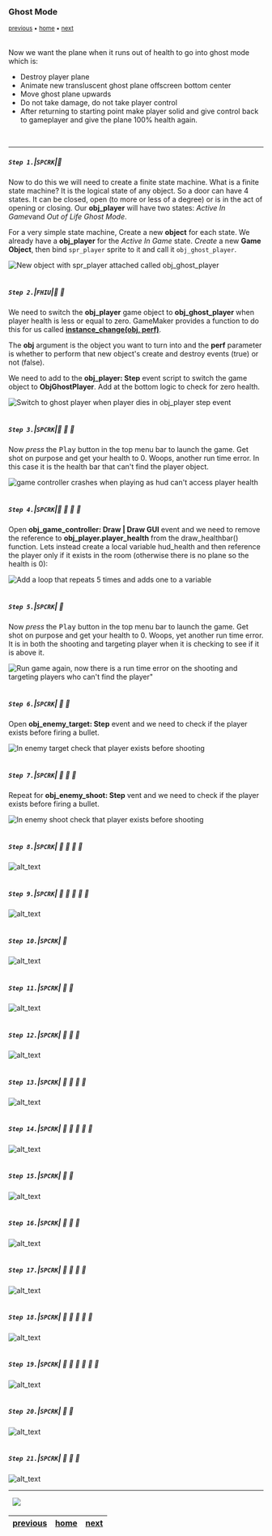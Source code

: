 <img src="https://via.placeholder.com/1000x4/45D7CA/45D7CA" alt="drawing" height="4px"/>

### Ghost Mode

<sub>[previous](../player-damage/README.md#user-content-player-taking-damage) • [home](../README.md#user-content-gms2-top-down-shooter) • [next](../audio/README.md#user-content-audio)</sub>

<img src="https://via.placeholder.com/1000x4/45D7CA/45D7CA" alt="drawing" height="4px"/>

Now we want the plane when it runs out of health to go into ghost mode which is:

* Destroy player plane
* Animate new transluscent ghost plane offscreen bottom center
* Move ghost plane upwards
* Do not take damage, do not take player control
* After returning to starting point make player solid and give control back to gameplayer and give the plane 100% health again.

<br>

---


##### `Step 1.`\|`SPCRK`|:small_blue_diamond:

Now to do this we will need to create a finite state machine. What is a finite state machine? It is the logical state of any object. So a door can have 4 states. It can be closed, open (to more or less of a degree) or is in the act of opening or closing. Our **obj_player** will have two states: *Active In Game*vand *Out of Life Ghost Mode*.

	
For a very simple state machine, Create a new **object** for each state. We already have a **obj_player** for the *Active In Game* state. *Create* a new **Game Object**, then bind `spr_player` sprite to it and call it `obj_ghost_player`.

![New object with spr_player attached called obj_ghost_player](images/ObjGhostPlayer.png)

<img src="https://via.placeholder.com/500x2/45D7CA/45D7CA" alt="drawing" height="2px" alt = ""/>

##### `Step 2.`\|`FHIU`|:small_blue_diamond: :small_blue_diamond: 

We need to switch the **obj_player** game object to **obj_ghost_player** when player health is less or equal to zero. GameMaker provides a function to do this for us called **[instance_change(obj, perf)](https://manual.yoyogames.com/GameMaker_Language/GML_Reference/Asset_Management/Instances/instance_change.htm)**.
	 
The **obj** argument is the object you want to turn into and the **perf** parameter is whether to perform that new object's create and destroy events (true) or not (false).
	
We need to add to the **obj_player: Step** event script to switch the game object to **ObjGhostPlayer**. Add at the bottom logic to check for zero health.

![Switch to ghost player when player dies in obj_player step event](images/GhostModeFromPlayerWithoutHealth.png)

<img src="https://via.placeholder.com/500x2/45D7CA/45D7CA" alt="drawing" height="2px" alt = ""/>

##### `Step 3.`\|`SPCRK`|:small_blue_diamond: :small_blue_diamond: :small_blue_diamond:

Now *press* the <kbd>Play</kbd> button in the top menu bar to launch the game. Get shot on purpose and get your health to 0.  Woops, another run time error.  In this case it is the health bar that can't find the player object.

![game controller crashes when playing as hud can't access player health](images/ErrorSwitchingToGhost.png)

<img src="https://via.placeholder.com/500x2/45D7CA/45D7CA" alt="drawing" height="2px" alt = ""/>

##### `Step 4.`\|`SPCRK`|:small_blue_diamond: :small_blue_diamond: :small_blue_diamond: :small_blue_diamond:

Open **obj_game_controller: Draw | Draw GUI** event and we need to remove the reference to **obj_player.player_health** from the draw_healthbar() function.  Lets instead create a local variable hud_health and then reference the player only if it exists in the room (otherwise there is no plane so the health is 0):

![Add a loop that repeats 5 times and adds one to a variable](images/CheckPlayerExistsDrawGui.png)

<img src="https://via.placeholder.com/500x2/45D7CA/45D7CA" alt="drawing" height="2px" alt = ""/>

##### `Step 5.`\|`SPCRK`| :small_orange_diamond:

Now *press* the <kbd>Play</kbd> button in the top menu bar to launch the game. Get shot on purpose and get your health to 0.  Woops, yet another run time error.  It is in both the shooting and targeting player when it is checking to see if it is above it.

![Run game again, now there is a run time error on the shooting and targeting players who can't find the player"](images/SecondRunTimeErrorInShootingTargetEnemy.png)

<img src="https://via.placeholder.com/500x2/45D7CA/45D7CA" alt="drawing" height="2px" alt = ""/>

##### `Step 6.`\|`SPCRK`| :small_orange_diamond: :small_blue_diamond:

Open **obj_enemy_target: Step** event and we need to check if the player exists before firing a bullet.

![In enemy target check that player exists before shooting](images/CheckIfPlayerExistsBeforeShootingAtItTarget.png)

<img src="https://via.placeholder.com/500x2/45D7CA/45D7CA" alt="drawing" height="2px" alt = ""/>

##### `Step 7.`\|`SPCRK`| :small_orange_diamond: :small_blue_diamond: :small_blue_diamond:

Repeat for **obj_enemy_shoot: Step**  vent and we need to check if the player exists before firing a bullet.

![In enemy shoot check that player exists before shooting](images/CheckIfPlayerExistsBeforeShootingAtItShoot.png)

<img src="https://via.placeholder.com/500x2/45D7CA/45D7CA" alt="drawing" height="2px" alt = ""/>

##### `Step 8.`\|`SPCRK`| :small_orange_diamond: :small_blue_diamond: :small_blue_diamond: :small_blue_diamond:

![alt_text](images/.png)

<img src="https://via.placeholder.com/500x2/45D7CA/45D7CA" alt="drawing" height="2px" alt = ""/>

##### `Step 9.`\|`SPCRK`| :small_orange_diamond: :small_blue_diamond: :small_blue_diamond: :small_blue_diamond: :small_blue_diamond:

![alt_text](images/.png)

<img src="https://via.placeholder.com/500x2/45D7CA/45D7CA" alt="drawing" height="2px" alt = ""/>

##### `Step 10.`\|`SPCRK`| :large_blue_diamond:

![alt_text](images/.png)

<img src="https://via.placeholder.com/500x2/45D7CA/45D7CA" alt="drawing" height="2px" alt = ""/>

##### `Step 11.`\|`SPCRK`| :large_blue_diamond: :small_blue_diamond: 

![alt_text](images/.png)

<img src="https://via.placeholder.com/500x2/45D7CA/45D7CA" alt="drawing" height="2px" alt = ""/>


##### `Step 12.`\|`SPCRK`| :large_blue_diamond: :small_blue_diamond: :small_blue_diamond: 

![alt_text](images/.png)

<img src="https://via.placeholder.com/500x2/45D7CA/45D7CA" alt="drawing" height="2px" alt = ""/>

##### `Step 13.`\|`SPCRK`| :large_blue_diamond: :small_blue_diamond: :small_blue_diamond:  :small_blue_diamond: 

![alt_text](images/.png)

<img src="https://via.placeholder.com/500x2/45D7CA/45D7CA" alt="drawing" height="2px" alt = ""/>

##### `Step 14.`\|`SPCRK`| :large_blue_diamond: :small_blue_diamond: :small_blue_diamond: :small_blue_diamond:  :small_blue_diamond: 

![alt_text](images/.png)

<img src="https://via.placeholder.com/500x2/45D7CA/45D7CA" alt="drawing" height="2px" alt = ""/>

##### `Step 15.`\|`SPCRK`| :large_blue_diamond: :small_orange_diamond: 

![alt_text](images/.png)

<img src="https://via.placeholder.com/500x2/45D7CA/45D7CA" alt="drawing" height="2px" alt = ""/>

##### `Step 16.`\|`SPCRK`| :large_blue_diamond: :small_orange_diamond:   :small_blue_diamond: 

![alt_text](images/.png)

<img src="https://via.placeholder.com/500x2/45D7CA/45D7CA" alt="drawing" height="2px" alt = ""/>

##### `Step 17.`\|`SPCRK`| :large_blue_diamond: :small_orange_diamond: :small_blue_diamond: :small_blue_diamond:

![alt_text](images/.png)

<img src="https://via.placeholder.com/500x2/45D7CA/45D7CA" alt="drawing" height="2px" alt = ""/>

##### `Step 18.`\|`SPCRK`| :large_blue_diamond: :small_orange_diamond: :small_blue_diamond: :small_blue_diamond: :small_blue_diamond:

![alt_text](images/.png)

<img src="https://via.placeholder.com/500x2/45D7CA/45D7CA" alt="drawing" height="2px" alt = ""/>

##### `Step 19.`\|`SPCRK`| :large_blue_diamond: :small_orange_diamond: :small_blue_diamond: :small_blue_diamond: :small_blue_diamond: :small_blue_diamond:

![alt_text](images/.png)

<img src="https://via.placeholder.com/500x2/45D7CA/45D7CA" alt="drawing" height="2px" alt = ""/>

##### `Step 20.`\|`SPCRK`| :large_blue_diamond: :large_blue_diamond:

![alt_text](images/.png)

<img src="https://via.placeholder.com/500x2/45D7CA/45D7CA" alt="drawing" height="2px" alt = ""/>

##### `Step 21.`\|`SPCRK`| :large_blue_diamond: :large_blue_diamond: :small_blue_diamond:

![alt_text](images/.png)

___


<img src="https://via.placeholder.com/1000x4/dba81a/dba81a" alt="drawing" height="4px" alt = ""/>

<img src="https://via.placeholder.com/1000x100/45D7CA/000000/?text=Next Up - Audio">

<img src="https://via.placeholder.com/1000x4/dba81a/dba81a" alt="drawing" height="4px" alt = ""/>

| [previous](../player-damage/README.md#user-content-player-taking-damage)| [home](../README.md#user-content-gms2-top-down-shooter) | [next](../audio/README.md#user-content-audio)|
|---|---|---|
